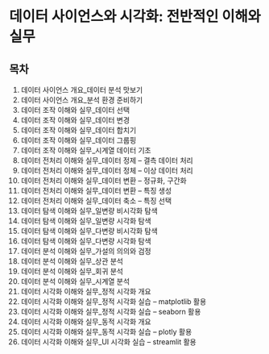 # 데이터 사이언스와 시각화: 전반적인 이해와 실무

## 목차
1. 데이터 사이언스 개요_데이터 분석 맛보기
2. 데이터 사이언스 개요_분석 환경 준비하기
3. 데이터 조작 이해와 실무_데이터 선택
4. 데이터 조작 이해와 실무_데이터 변경
5. 데이터 조작 이해와 실무_데이터 합치기
6. 데이터 조작 이해와 실무_데이터 그룹핑
7. 데이터 조작 이해와 실무_시계열 데이터 기초
8. 데이터 전처리 이해와 실무_데이터 정제 – 결측 데이터 처리
9. 데이터 전처리 이해와 실무_데이터 정체 – 이상 데이터 처리
10. 데이터 전처리 이해와 실무_데이터 변환 – 정규화, 구간화
11. 데이터 전처리 이해와 실무_데이터 변환 – 특징 생성
12. 데이터 전처리 이해와 실무_데이터 축소 – 특징 선택
13. 데이터 탐색 이해와 실무_일변량 비시각화 탐색
14. 데이터 탐색 이해와 실무_일변량 시각화 탐색
15. 데이터 탐색 이해와 실무_다변량 비시각화 탐색
16. 데이터 탐색 이해와 실무_다변량 시각화 탐색
17. 데이터 분석 이해와 실무_가설의 의의와 검정
18. 데이터 분석 이해와 실무_상관 분석
19. 데이터 분석 이해와 실무_회귀 분석
20. 데이터 분석 이해와 실무_시계열 분석
21. 데이터 시각화 이해와 실무_정적 시각화 개요
22. 데이터 시각화 이해와 실무_정적 시각화 실습 – matplotlib 활용
23. 데이터 시각화 이해와 실무_정적 시각화 실습 – seaborn 활용
24. 데이터 시각화 이해와 실무_동적 시각화 개요
25. 데이터 시각화 이해와 실무_동적 시각화 실습 – plotly 활용
26. 데이터 시각화 이해와 실무_UI 시각화 실습 – streamlit 활용
